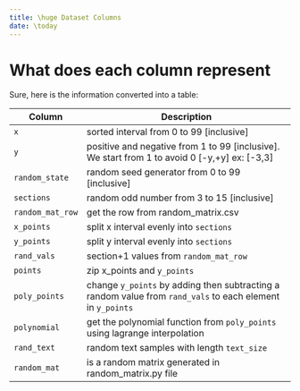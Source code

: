 ```yaml
---
title: \huge Dataset Columns
date: \today
---
```


# What does each column represent

Sure, here is the information converted into a table:

| Column           | Description                                                                                                |
| -------------------------- | ---------------------------------------------------------------------------------------------------------- |
| `x`              | sorted interval from 0 to 99 [inclusive]                                                                   |
| `y`              | positive and negative from 1 to 99 [inclusive]. We start from 1 to avoid 0 [-y,+y] ex: [-3,3]              |
| `random_state`   | random seed generator from 0 to 99 [inclusive]                                                             |
| `sections`       | random odd number from 3 to 15 [inclusive]                                                                 |
| `random_mat_row` | get the row from random_matrix.csv                                                                         |
| `x_points`       | split x interval evenly into `sections`                                                                    |
| `y_points`       | split y interval evenly into `sections`                                                                    |
| `rand_vals`      | section+1 values from `random_mat_row`                                                                     |
| `points`         | zip x_points and `y_points`                                                                                |
| `poly_points`    | change `y_points` by adding then subtracting a random value from `rand_vals` to each element in `y_points` |
| `polynomial`     | get the polynomial function from `poly_points` using lagrange interpolation                                |
| `rand_text`      | random text samples with length `text_size`                                                                |
| `random_mat`     | is a random matrix generated in random_matrix.py file                                                      |
